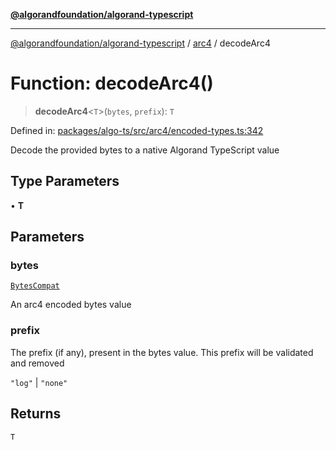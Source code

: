 [**@algorandfoundation/algorand-typescript**](../../../README.md)

***

[@algorandfoundation/algorand-typescript](../../../README.md) / [arc4](../README.md) / decodeArc4

# Function: decodeArc4()

> **decodeArc4**\<`T`\>(`bytes`, `prefix`): `T`

Defined in: [packages/algo-ts/src/arc4/encoded-types.ts:342](https://github.com/algorandfoundation/puya-ts/blob/89ee9cf9a58d93e3ffbb727cfadf537835799a71/packages/algo-ts/src/arc4/encoded-types.ts#L342)

Decode the provided bytes to a native Algorand TypeScript value

## Type Parameters

• **T**

## Parameters

### bytes

[`BytesCompat`](../../../type-aliases/BytesCompat.md)

An arc4 encoded bytes value

### prefix

The prefix (if any), present in the bytes value. This prefix will be validated and removed

`"log"` | `"none"`

## Returns

`T`
